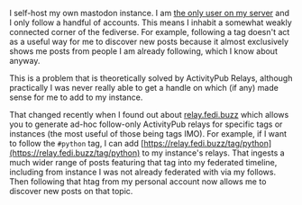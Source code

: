 <!--
.. title: relay.fedi.buzz
.. slug: relay-fedi-buzz
.. date: 2023-06-26 00:00:00
.. tags: post,post
.. category: post
.. link: 
.. description: 
.. type: text
-->

I self-host my own mastodon instance. I am [the only user on my server](https://fed.chris-shaw.dev/@chris) and I only follow a handful of accounts. This means I inhabit a somewhat weakly connected corner of the fediverse. For example, following a tag doesn't act as a useful way for me to discover new posts because it almost exclusively shows me posts from people I am already following, which I know about anyway.

This is a problem that is theoretically solved by ActivityPub Relays, although practically I was never really able to get a handle on which (if any) made sense for me to add to my instance.

That changed recently when I found out about [relay.fedi.buzz](https://relay.fedi.buzz/) which allows you to generate ad-hoc follow-only ActivityPub relays for specific tags or instances (the most useful of those being tags IMO). For example, if I want to follow the `#python` tag, I can add [https://relay.fedi.buzz/tag/python](https://relay.fedi.buzz/tag/python) to my instance's relays. That ingests a much wider range of posts featuring that tag into my federated timeline, including from instance I was not already federated with via my follows. Then following that htag from my personal account now allows me to discover new posts on that topic.
